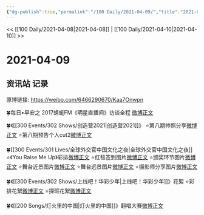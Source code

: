 ```yaml
---
{"dg-publish":true,"permalink":"/100 Daily/2021-04-09/","title":"2021-04-09","created":"2023-04-09T15:43:45.989+08:00","updated":"2023-04-09T15:44:39.934+08:00"}
---
```



<< [[100 Daily/2021-04-08\|2021-04-08]] | [[100 Daily/2021-04-10\|2021-04-10]] >>

# 2021-04-09

## 资讯站 记录

原博链接: https://weibo.com/6466290670/Kaa7Onwpn

🍀每日•早安之
2017蜻蜓FM《明星直播间》访谈全程
[微博正文](https://m.weibo.cn/6466290670/4623981326107998)

🍀《[[300 Events/302 Shows/创造营2021\|创造营2021]]》
⭐第八期帅照分享[微博正文](https://m.weibo.cn/6466290670/4624070862179838)
⭐第八期预告个人cut2[微博正文](https://m.weibo.cn/6466290670/4624037436720535)

🍀[[300 Events/301 Lives/全球外交官中国文化之夜\|全球外交官中国文化之夜]]
⭐《You Raise Me Up》彩排[微博正文](https://m.weibo.cn/6466290670/4624238121585193)
⭐红毯签到图片[微博正文](https://m.weibo.cn/6466290670/4624207147702068)
⭐颁奖环节图片[微博正文](https://m.weibo.cn/6466290670/4624211173183344)
⭐舞台近景图片[微博正文](https://m.weibo.cn/6466290670/4624211471502807)
⭐舞台远景图片[微博正文](https://m.weibo.cn/6466290670/4624213446758186)
⭐摄影师分享图片[微博正文](https://m.weibo.cn/6466290670/4624213790689742)

🍀《[[300 Events/302 Shows/上线吧！华彩少年\|上线吧！华彩少年]]》花絮
⭐彩排花絮[微博正文](https://m.weibo.cn/6466290670/4624013013290202)
⭐探班花絮[微博正文](https://m.weibo.cn/6466290670/4624185240323326)

🍀《[[200 Songs/灯火里的中国\|灯火里的中国]]》翻唱大赛[微博正文](https://m.weibo.cn/6466290670/4624170519104166)

